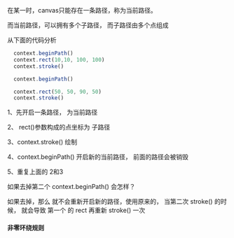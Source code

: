 在某一时，canvas只能存在一条路径，称为当前路径。

而当前路径，可以拥有多个子路径， 而子路径由多个点组成

从下面的代码分析

```js
  context.beginPath()
  context.rect(10,10, 100, 100)
  context.stroke()

  context.beginPath() 

  context.rect(50, 50, 90, 50)
  context.stroke()
```

1、先开启一条路径， 为当前路径

2、 rect()参数构成的点坐标为 子路径

3、context.stroke() 绘制

4、context.beginPath()  开启新的当前路径， 前面的路径会被销毁

5、重复上面的 2和3

如果去掉第二个 context.beginPath() 会怎样？ 

如果去掉，那么 就不会重新开启新的路径，使用原来的， 当第二次 stroke() 的时候， 就会导致 第一个 的 rect 再重新 stroke() 一次

#### 非零环绕规则

